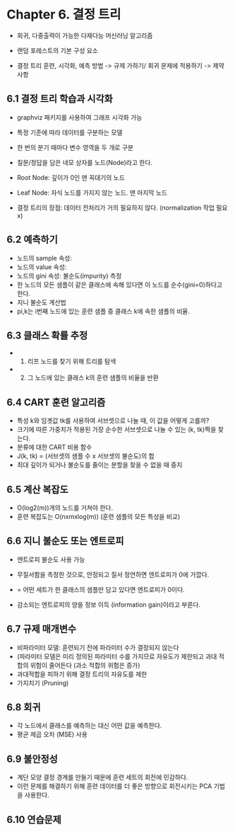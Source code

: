 # Chapter 6. 결정 트리

* 회귀, 다중출력이 가능한 다재다능 머신러닝 알고리즘
* 랜덤 포레스트의 기본 구성 요소

* 결정 트리 훈련, 시각화, 예측 방법 -> 규제 가하기/ 회귀 문제에 적용하기 -> 제약 사항

## 6.1 결정 트리 학습과 시각화
* graphviz 패키지를 사용하여 그래프 시각화 가능

* 특정 기준에 따라 데이터를 구분하는 모델
* 한 번의 분기 때마다 변수 영역을 두 개로 구분
* 질문/정답을 담은 네모 상자를 노드(Node)라고 한다.
* Root Node: 깊이가 0인 맨 꼭대기의 노드
* Leaf Node: 자식 노드를 가지지 않는 노드. 맨 마지막 노드

* 결정 트리의 장점: 데이터 전처리가 거의 필요하지 않다. (normalization 작업 필요 x)

## 6.2 예측하기
* 노드의 sample 속성:
* 노드의 value 속성:
* 노드의 gini 속성: 불순도(impurity) 측정
* 한 노드의 모든 샘플이 같은 클래스에 속해 있다면 이 노드를 순수(gini=0)하다고 한다.
* 지니 불순도 계산법
* pi,k는 i번째 노드에 있는 훈련 샘플 중 클래스 k에 속한 샘플의 비율.

## 6.3 클래스 확률 추정
* 1. 리프 노드를 찾기 위해 트리를 탐색
* 2. 그 노드에 있는 클래스 k의 훈련 샘플의 비율을 반환

## 6.4 CART 훈련 알고리즘
* 특성 k와 임곗값 tk를 사용하여 서브셋으로 나눌 때, 이 값을 어떻게 고를까?
* 크기에 따른 가중치가 적용된 가장 순수한 서브셋으로 나눌 수 있는 (k, tk)짝을 찾는다.
* 분류에 대한 CART 비용 함수
* J(k, tk) = (서브셋의 샘플 수 x 서브셋의 불순도)의 합
* 최대 깊이가 되거나 불순도를 줄이는 분할을 찾을 수 없을 때 중지


## 6.5 계산 복잡도
* O(log2(m))개의 노드를 거쳐야 한다.
* 훈련 복잡도는 O(nxmxlog(m)) (훈련 샘플의 모든 특성을 비교)

## 6.6 지니 불순도 또는 엔트로피 
* 엔트로피 불순도 사용 가능
* 무질서함을 측정한 것으로, 안정되고 질서 정연하면 엔트로피가 0에 가깝다.
* = 어떤 세트가 한 클래스의 샘플만 담고 있다면 엔트로피가 0이다.

* 감소되는 엔트로피의 양을 정보 이득 (information gain)이라고 부른다.


## 6.7 규제 매개변수
* 비파라미터 모델: 훈련되기 전에 파라미터 수가 결정되지 않는다
* (파라미터 모델은 미리 정의된 파라미터 수를 가지므로 자유도가 제한되고 과대 적합의 위험이 줄어든다 (과소 적합의 위험은 증가)
* 과대적합을 피하기 위해 결정 트리의 자유도를 제한
* 가지치기 (Pruning)


## 6.8 회귀
* 각 노드에서 클래스를 예측하는 대신 어떤 값을 예측한다.
* 평균 제곱 오차 (MSE) 사용 

## 6.9 불안정성
* 계단 모양 결정 경계를 만들기 때문에  훈련 세트의 회전에 민감하다.
* 이런 문제를 해결하기 위해 훈련 데이터를 더 좋은 방향으로 회전시키는 PCA 기법을 사용한다.
## 6.10 연습문제
